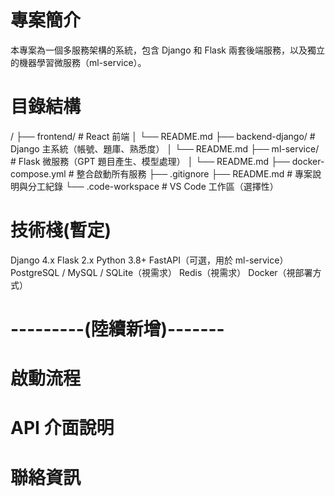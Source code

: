 # 專案簡介
本專案為一個多服務架構的系統，包含 Django 和 Flask 兩套後端服務，以及獨立的機器學習微服務（ml-service）。

# 目錄結構
/
├── frontend/              # React 前端
│   └── README.md
├── backend-django/        # Django 主系統（帳號、題庫、熟悉度）
│   └── README.md
├── ml-service/            # Flask 微服務（GPT 題目產生、模型處理）
│   └── README.md
├── docker-compose.yml     # 整合啟動所有服務
├── .gitignore
├── README.md              # 專案說明與分工紀錄
└── .code-workspace        # VS Code 工作區（選擇性）

# 技術棧(暫定)
Django 4.x
Flask 2.x
Python 3.8+
FastAPI（可選，用於 ml-service）
PostgreSQL / MySQL / SQLite（視需求）
Redis（視需求）
Docker（視部署方式）

# ---------(陸續新增)-------
# 啟動流程
# API 介面說明 
# 聯絡資訊